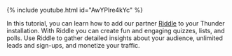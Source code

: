 {% include youtube.html id="AwYPlre4kYc" %}

In this tutorial, you can learn how to add our partner [Riddle](https://www.riddle.com/) to your Thunder installation. With Riddle you can create fun and engaging quizzes, lists, and polls. Use Riddle to gather detailed insights about your audience, unlimited leads and sign-ups, and monetize your traffic.